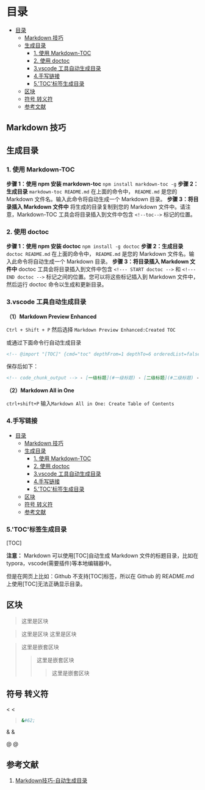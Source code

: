 # 目录

- [目录](#目录)
  - [Markdown 技巧](#markdown-技巧)
  - [生成目录](#生成目录)
    - [1. 使用 Markdown-TOC](#1-使用-markdown-toc)
    - [2. 使用 doctoc](#2-使用-doctoc)
    - [3.vscode 工具自动生成目录](#3vscode-工具自动生成目录)
    - [4.手写链接](#4手写链接)
    - [5.'TOC'标签生成目录](#5toc标签生成目录)
  - [区块](#区块)
  - [符号 转义符](#符号-转义符)
  - [参考文献](#参考文献)

## Markdown 技巧

## 生成目录

### 1. 使用 Markdown-TOC

**步骤 1：使用 npm 安装 markdown-toc** `npm install markdown-toc -g` **步骤 2：生成目录** `markdown-toc README.md` 在上面的命令中， `README.md` 是您的 Markdown 文件名。输入此命令将自动生成一个 Markdown 目录。 **步骤 3：将目录插入 Markdown 文件中** 将生成的目录复制到您的 Markdown 文件中。请注意，Markdown-TOC 工具会将目录插入到文件中包含 `<!--toc-->` 标记的位置。

### 2. 使用 doctoc

**步骤 1：使用 npm 安装 doctoc** `npm install -g doctoc` **步骤 2：生成目录** `doctoc README.md` 在上面的命令中， `README.md` 是您的 Markdown 文件名。输入此命令将自动生成一个 Markdown 目录。 **步骤 3：将目录插入 Markdown 文件中** doctoc 工具会将目录插入到文件中包含 `<!--- START doctoc -->` 和 `<!--- END doctoc -->` 标记之间的位置。您可以将这些标记插入到 Markdown 文件中，然后运行 doctoc 命令以生成和更新目录。

### 3.vscode 工具自动生成目录

**（1）Markdown Preview Enhanced**  

`Ctrl + Shift + P` 然后选择 `Markdown Preview Enhanced:Created TOC`

或通过下面命令行自动生成目录

```xml
<!-- @import "[TOC]" {cmd="toc" depthFrom=1 depthTo=6 orderedList=false} -->
```

保存后如下：

```markdown
<!-- code_chunk_output --> - [一级标题](#一级标题) - [二级标题](#二级标题) - [符号 转义符](#符号-转义符) - [命令行生成目录](#命令行生成目录) - [1. 使用 Markdown-TOC](#1-使用-markdown-toc) - [2. 使用 doctoc](#2-使用-doctoc) - [vscode 工具](#vscode-工具) <!-- /code_chunk_output -->
```

**（2）Markdown All in One**  

`ctrl+shift+P` 输入`Markdown All in One: Create Table of Contents`

### 4.手写链接

- [目录](#目录)
  - [Markdown 技巧](#markdown-技巧)
  - [生成目录](#生成目录)
    - [1. 使用 Markdown-TOC](#1-使用-markdown-toc)
    - [2. 使用 doctoc](#2-使用-doctoc)
    - [3.vscode 工具自动生成目录](#3vscode-工具自动生成目录)
    - [4.手写链接](#4手写链接)
    - [5.'TOC'标签生成目录](#5toc标签生成目录)
  - [区块](#区块)
  - [符号 转义符](#符号-转义符)
  - [参考文献](#参考文献)

### 5.'TOC'标签生成目录

\[TOC\]

**注意：** Markdown 可以使用\[TOC\]自动生成 Markdown 文件的标题目录，比如在 typora，vscode(需要插件)等本地编辑器中。

但是在网页上比如：Github 不支持\[TOC\]标签，所以在 Github 的 README.md 上使用\[TOC\]无法正确显示目录。

## 区块

> 这里是区块

> 这里是区块 这里是区块

> 这里是嵌套区块
>
> > 这里是嵌套区块
> >
> > > 这里是嵌套区块

## 符号 转义符

< <

> ```bash
> &#62;
> ```

& &

@ @

## 参考文献

1. [Markdown技巧-自动生成目录](https://juejin.cn/post/7233765235554025527)